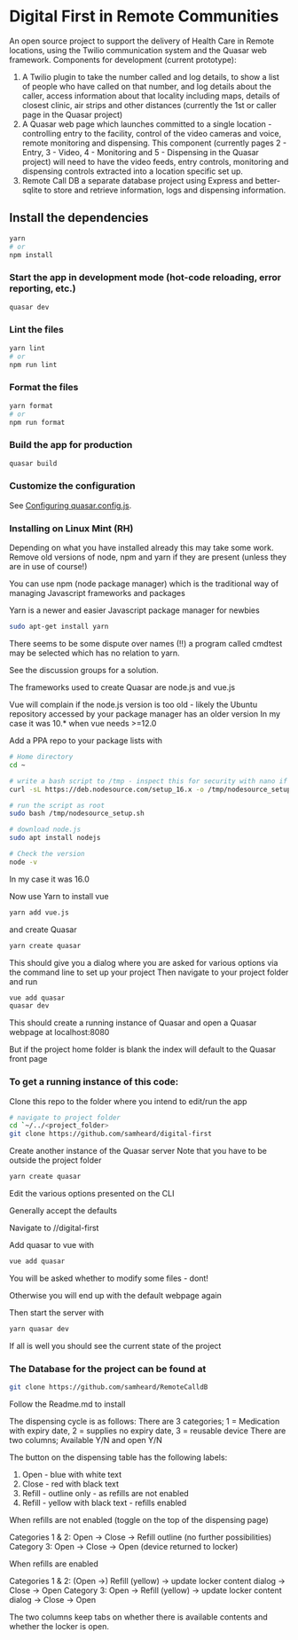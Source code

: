 # Digital First in Remote Communities

An open source project to support the delivery of Health Care in Remote locations, using the Twilio communication system and the Quasar web framework.
Components for development (current prototype):

1. A Twilio plugin to take the number called and log details, to show a list of people who have called on that number, and log details about the caller, access information about that locality including maps, details of closest clinic, air strips and other distances (currently the 1st or caller page in the Quasar project)
2. A Quasar web page which launches committed to a single location - controlling entry to the facility, control of the video cameras and voice, remote monitoring and dispensing. This component (currently pages 2 - Entry, 3 - Video, 4 - Monitoring and 5 - Dispensing in the Quasar project) will need to have the video feeds, entry controls, monitoring and dispensing controls extracted into a location specific set up.
3. Remote Call DB a separate database project using Express and better-sqlite to store and retrieve information, logs and dispensing information.

## Install the dependencies

```bash
yarn
# or
npm install
```

### Start the app in development mode (hot-code reloading, error reporting, etc.)

```bash
quasar dev
```

### Lint the files

```bash
yarn lint
# or
npm run lint
```

### Format the files

```bash
yarn format
# or
npm run format
```

### Build the app for production

```bash
quasar build
```

### Customize the configuration

See [Configuring quasar.config.js](https://v2.quasar.dev/quasar-cli-webpack/quasar-config-js).

### Installing on Linux Mint (RH)

Depending on what you have installed already this may take some work.
Remove old versions of node, npm and yarn if they are present (unless they are in use of course!)

You can use npm (node package manager) which is the traditional way of managing Javascript frameworks and packages

Yarn is a newer and easier Javascript package manager for newbies

```bash
sudo apt-get install yarn
```

There seems to be some dispute over names (!!) a program called cmdtest may be selected which has no relation to yarn.

See the discussion groups for a solution.

The frameworks used to create Quasar are node.js and vue.js

Vue will complain if the node.js version is too old - likely the Ubuntu repository accessed by your package manager has an older version
In my case it was 10.\* when vue needs >=12.0

Add a PPA repo to your package lists with

```bash
# Home directory
cd ~
```

```bash
# write a bash script to /tmp - inspect this for security with nano if you wish
curl -sL https://deb.nodesource.com/setup_16.x -o /tmp/nodesource_setup.sh
```

```bash
# run the script as root
sudo bash /tmp/nodesource_setup.sh
```

```bash
# download node.js
sudo apt install nodejs
```

```bash
# Check the version
node -v
```

In my case it was 16.0

Now use Yarn to install vue

```bash
yarn add vue.js
```

and create Quasar

```bash
yarn create quasar
```

This should give you a dialog where you are asked for various options via the command line to set up your project
Then navigate to your project folder and run

```bash
vue add quasar
quasar dev
```

This should create a running instance of Quasar and open a Quasar webpage at
localhost:8080

But if the project home folder is blank the index will default to the Quasar front page

### To get a running instance of this code:

Clone this repo to the folder where you intend to edit/run the app

```bash
# navigate to project folder
cd `~/../<project_folder>
git clone https://github.com/samheard/digital-first
```

Create another instance of the Quasar server
Note that you have to be outside the project folder

```bash
yarn create quasar
```

Edit the various options presented on the CLI

Generally accept the defaults

Navigate to /<project folder>/digital-first

Add quasar to vue with

```bash
vue add quasar
```

You will be asked whether to modify some files - dont!

Otherwise you will end up with the default webpage again

Then start the server with

```bash
yarn quasar dev
```

If all is well you should see the current state of the project

### The Database for the project can be found at

```bash
git clone https://github.com/samheard/RemoteCalldB
```

Follow the Readme.md to install

The dispensing cycle is as follows:
There are 3 categories; 1 = Medication with expiry date, 2 = supplies no expiry date, 3 = reusable device
There are two columns; Available Y/N and open Y/N

The button on the dispensing table has the following labels:

1. Open - blue with white text
2. Close - red with black text
3. Refill - outline only - as refills are not enabled
4. Refill - yellow with black text - refills enabled

When refills are not enabled (toggle on the top of the dispensing page)

Categories 1 & 2: Open -> Close -> Refill outline (no further possibilities)
Category 3: Open -> Close -> Open (device returned to locker)

When refills are enabled

Categories 1 & 2: (Open ->) Refill (yellow) -> update locker content dialog -> Close -> Open
Category 3: Open -> Refill (yellow) -> update locker content dialog -> Close -> Open

The two columns keep tabs on whether there is available contents and whether the locker is open.
